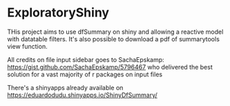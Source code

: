 # ExploratoryShiny

THis project aims to use dfSummary on shiny and allowing a reactive model with datatable filters.
It's also possible to download a pdf of summarytools view function.

All credits on file input sidebar goes to SachaEpskamp: https://gist.github.com/SachaEpskamp/5796467 who delivered the best solution for a vast majority of r packages on input files

There's a shinyapps already available on https://eduardodudu.shinyapps.io/ShinyDfSummary/
